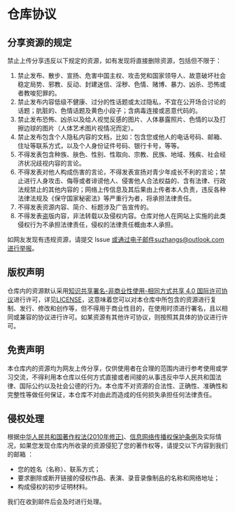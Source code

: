 # 仓库协议

## 分享资源的规定

禁止上传分享违反以下规定的资源，如有发现将直接删除资源，包括但不限于：

1. 禁止发布、散步、宣扬、危害中国主权、攻击党和国家领导人、故意破坏社会稳定局势、邪教、反动、封建迷信、淫秽、色情、赌博、暴力、凶杀、恐怖或者教唆犯罪的。
2. 禁止发布内容低级不健康、过分的性话题或太过隐私，不宜在公开场合讨论的话题；肮脏的、色情话题及黄色小段子；含病毒连接或恶意代码的。 
3. 禁止发布恐怖、凶杀以及给人视觉反感的图片、人体暴露照片、色情的以及打擦边球的图片（人体艺术图片视情况而定）。 
4. 禁止发布包含个人隐私内容的文档，比如：包含您或他人的电话号码、邮箱、住址等联系方式，以及个人身份证件号码、银行卡号，等等。 
5. 不得发表包含种族、肤色、性别、性取向、宗教、民族、地域、残疾、社会经济状况歧视内容的言论。 
6. 不得发表对他人构成伤害的言论，不得发表宣扬对青少年成长不利的言论；禁止进行人身攻击、侮辱或者诽谤他人、侵害他人合法权益的、含有法律、行政法规禁止的其他内容的；网络上传信息及其后果由上传者本人负责，违反各种法律法规及《保守国家秘密法》等严重行为者，将承担法律责任。 
7. 不得发表资源内容、简介、标题涉及广告宣传的。 
8. 不得发表盗版内容，非法转载以及侵权内容。仓库对他人在网站上实施的此类侵权行为不承担法律责任，侵权的法律责任概由本人承担。

如网友发现有违规资源，请提交 Issue 或通过电子邮件suzhangs@outlook.com进行举报。

## 版权声明

仓库内的资源默认采用<a rel="license" href="http://creativecommons.org/licenses/by-nc-sa/4.0/deed.zh">知识共享署名-非商业性使用-相同方式共享 4.0 国际许可协议</a>进行许可，详见[LICENSE](../LICENSE)，这意味着您可以对本仓库中所包含的资源进行复制、发行、修改和创作等，但不得用于商业性目的，在使用时须进行署名，且以相同或兼容的协议进行许可。如某资源有其他许可协议，则按照其具体的协议进行许可。

## 免责声明

本仓库内的资源均为网友上传分享，仅供使用者在合理的范围内进行参考使用或学习交流，不得利用本仓库以任何方式直接或者间接的从事违反中华人民共和国法律、国际公约以及社会公德的行为。本仓库不对资源的合法性、正确性、准确性和完整性等做任何保证，本仓库不对由此而造成的任何损失承担任何法律责任。

## 侵权处理

根据[中华人民共和国著作权法(2010年修正)](./版权交流/中华人民共和国著作权法(2010年修正).md)、[信息网络传播权保护条例](./版权交流/信息网络传播权保护条例.md)及实际情况，如果您发现仓库内所收录的资源侵犯了您的著作权等，请提交以下内容到我们的邮箱 ：

- 您的姓名（名称）、联系方式；
- 要求删除或断开链接的侵权作品、表演、录音录像制品的名称和网络地址；
- 构成侵权的初步证明材料。

我们在收到邮件后会及时进行处理。
